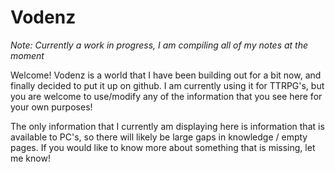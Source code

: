 # Vodenz

_Note: Currently a work in progress, I am compiling all of my notes at the moment_

Welcome! Vodenz is a world that I have been building out for a bit now, and finally decided to put it up on github. I am currently using it for TTRPG's, but you are welcome to use/modify any of the information that you see here for your own purposes!

The only information that I currently am displaying here is information that is available to PC's, so there will likely be large gaps in knowledge / empty pages.  If you would like to know more about something that is missing, let me know!
